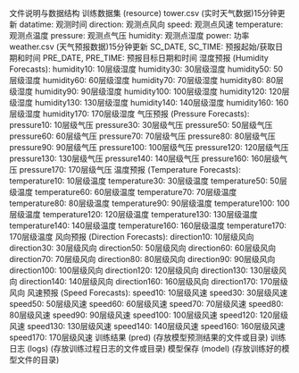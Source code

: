 文件说明与数据结构
训练数据集 (resource)
tower.csv (实时天气数据)15分钟更新
datatime: 观测时间
direction: 观测点风向
speed: 观测点风速
temperature: 观测点温度
pressure: 观测点气压
humidity: 观测点湿度
power: 功率
weather.csv (天气预报数据)15分钟更新
SC_DATE, SC_TIME: 预报起始/获取日期和时间
PRE_DATE, PRE_TIME: 预报目标日期和时间
湿度预报 (Humidity Forecasts):
humidity10: 10层级湿度
humidity30: 30层级湿度
humidity50: 50层级湿度
humidity60: 60层级湿度
humidity70: 70层级湿度
humidity80: 80层级湿度
humidity90: 90层级湿度
humidity100: 100层级湿度
humidity120: 120层级湿度
humidity130: 130层级湿度
humidity140: 140层级湿度
humidity160: 160层级湿度
humidity170: 170层级湿度
气压预报 (Pressure Forecasts):
pressure10: 10层级气压
pressure30: 30层级气压
pressure50: 50层级气压
pressure60: 60层级气压
pressure70: 70层级气压
pressure80: 80层级气压
pressure90: 90层级气压
pressure100: 100层级气压
pressure120: 120层级气压
pressure130: 130层级气压
pressure140: 140层级气压
pressure160: 160层级气压
pressure170: 170层级气压
温度预报 (Temperature Forecasts):
temperature10: 10层级温度
temperature30: 30层级温度
temperature50: 50层级温度
temperature60: 60层级温度
temperature70: 70层级温度
temperature80: 80层级温度
temperature90: 90层级温度
temperature100: 100层级温度
temperature120: 120层级温度
temperature130: 130层级温度
temperature140: 140层级温度
temperature160: 160层级温度
temperature170: 170层级温度
风向预报 (Direction Forecasts):
direction10: 10层级风向
direction30: 30层级风向
direction50: 50层级风向
direction60: 60层级风向
direction70: 70层级风向
direction80: 80层级风向
direction90: 90层级风向
direction100: 100层级风向
direction120: 120层级风向
direction130: 130层级风向
direction140: 140层级风向
direction160: 160层级风向
direction170: 170层级风向
风速预报 (Speed Forecasts):
speed10: 10层级风速
speed30: 30层级风速
speed50: 50层级风速
speed60: 60层级风速
speed70: 70层级风速
speed80: 80层级风速
speed90: 90层级风速
speed100: 100层级风速
speed120: 120层级风速
speed130: 130层级风速
speed140: 140层级风速
speed160: 160层级风速
speed170: 170层级风速
训练结果 (pred)
(存放模型预测结果的文件或目录)
训练日志 (logs)
(存放训练过程日志的文件或目录)
模型保存 (model)
(存放训练好的模型文件的目录)